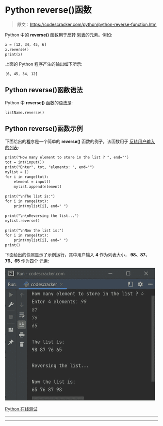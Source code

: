 # Python reverse()函数

> 原文：<https://codescracker.com/python/python-reverse-function.htm>

Python 中的 **reverse()** 函数用于反转 [列表](/python/python-lists.htm)的元素。例如:

```
x = [12, 34, 45, 6]
x.reverse()
print(x)
```

上面的 Python 程序产生的输出如下所示:

```
[6, 45, 34, 12]
```

## Python reverse()函数语法

Python 中 **reverse()** 函数的语法是:

```
listName.reverse()
```

## Python reverse()函数示例

下面给出的程序是一个简单的 **reverse()** 函数的例子，该函数用于 [反转用户输入的列表](/python/program/python-reverse-a-list.htm):

```
print("How many element to store in the list ? ", end="")
tot = int(input())
print("Enter", tot, "elements: ", end="")
mylist = []
for i in range(tot):
    element = input()
    mylist.append(element)

print("\nThe list is:")
for i in range(tot):
    print(mylist[i], end=" ")

print("\n\nReversing the list...")
mylist.reverse()

print("\nNow the list is:")
for i in range(tot):
    print(mylist[i], end=" ")
print()
```

下面给出的快照显示了示例运行，其中用户输入 **4** 作为列表大小， **98、87、76、65** 作为四个 元素:

![python reverse function](img/2c6746221b1299b30b23be5c2da7c0e7.png)

[Python 在线测试](/exam/showtest.php?subid=10)

* * *

* * *